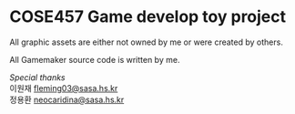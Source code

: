 # COSE457 Game develop toy project
All graphic assets are either not owned by me or were created by others.

All Gamemaker source code is written by me.


*Special thanks*  
이원재 <fleming03@sasa.hs.kr>  
정용환 <neocaridina@sasa.hs.kr>
